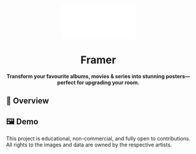 <p align="center">
  <img src="https://raw.githubusercontent.com/BennoCrafter/framer/refs/heads/main/public/icon.png" width="200" alt="framer Logo">
</p>

<div align="center">
    <h1>Framer</h1>

  **Transform your favourite albums, movies & series into stunning posters—perfect for upgrading your room.**
</div>

## 🔭 **Overview**

## 🖼️ Demo


This project is educational, non-commercial, and fully open to contributions. All rights to the images and data are owned by the respective artists.
